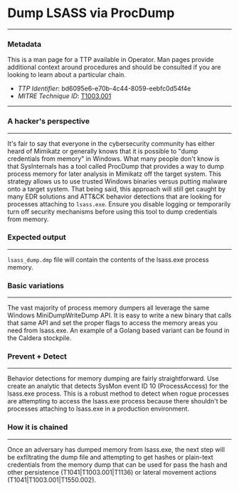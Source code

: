 
# Dump LSASS via ProcDump

---

### Metadata

This is a man page for a TTP available in Operator. Man pages provide additional context around procedures and should be consulted if you are looking to learn about a particular chain.

- *TTP Identifier*: bd6095e6-e70b-4c44-8059-eebfc0d54f4e
- *MITRE Technique ID*: [T1003.001](https://attack.mitre.org/techniques/T1003/001/)

---

### A hacker's perspective

---

It's fair to say that everyone in the cybersecurity community has either heard of Mimikatz or generally knows that it is possible to "dump credentials from memory" in Windows. What many people don't know is that SysInternals has a tool called ProcDump that provides a way to dump process memory for later analysis in Mimikatz off the target system. This strategy allows us to use trusted Windows binaries versus putting malware onto a target system. That being said, this approach will still get caught by many EDR solutions and ATT&CK behavior detections that are looking for processes attaching to `lsass.exe`. Ensure you disable logging or temporarily turn off security mechanisms before using this tool to dump credentials from memory. 

### Expected output

---

`lsass_dump.dmp` file will contain the contents of the lsass.exe process memory. 

### Basic variations

---

The vast majority of process memory dumpers all leverage the same Windows MiniDumpWriteDump API. It is easy to write a new binary that calls that same API and set the proper flags to access the memory areas you need from lsass.exe. An example of a Golang based variant can be found in the Caldera stockpile. 

### Prevent + Detect

---

Behavior detections for memory dumping are fairly straightforward. Use create an analytic that detects SysMon event ID 10 (ProcessAccess) for the lsass.exe process. This is a robust method to detect when rogue processes are attempting to access the lsass.exe process because there shouldn't be processes attaching to lsass.exe in a production environment. 

### How it is chained

---

Once an adversary has dumped memory from lsass.exe, the next step will be exfiltrating the dump file and attempting to get hashes or plain-text credentials from the memory dump that can be used for pass the hash and other persistence (T1041|T1003.001|T1136) or lateral movement actions (T1041|T1003.001|T1550.002). 
